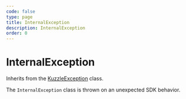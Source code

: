 ```yaml
---
code: false
type: page
title: InternalException
description: InternalException
order: 0
---
```


# InternalException

Inherits from the [KuzzleException](/sdk/csharp/1/exceptions/kuzzle-exception) class.

The `InternalException` class is thrown on an unexpected SDK behavior.
